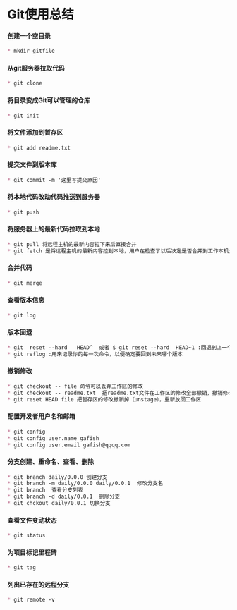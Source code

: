 #  Git使用总结

#### 创建一个空目录

~~~markdown
* mkdir gitfile
~~~

#### 从git服务器拉取代码

~~~markdown
* git clone
~~~

#### 将目录变成Git可以管理的仓库

~~~markdown
* git init
~~~

#### 将文件添加到暂存区

~~~markdown
* git add readme.txt
~~~

#### 提交文件到版本库

~~~markdown
* git commit -m '这里写提交原因'
~~~

#### 将本地代码改动代码推送到服务器

~~~markdown
* git push
~~~

#### 将服务器上的最新代码拉取到本地

~~~markdown
* git pull 将远程主机的最新内容拉下来后直接合并
* git fetch 是将远程主机的最新内容拉到本地，用户在检查了以后决定是否合并到工作本机分支中。
~~~

#### 合并代码

~~~markdown
* git merge
~~~

#### 查看版本信息

~~~markdown
* git log
~~~

#### 版本回退

~~~markdown
* git  reset --hard   HEAD^  或者 $ git reset --hard  HEAD~1 :回退到上一个版本  
* git reflog :用来记录你的每一次命令，以便确定要回到未来哪个版本
~~~

#### 撤销修改

~~~markdown
* git checkout -- file 命令可以丢弃工作区的修改
* git checkout -- readme.txt  把readme.txt文件在工作区的修改全部撤销，撤销修改之后就回到和版本库一摸一样的状态。
* git reset HEAD file 把暂存区的修改撤销掉（unstage），重新放回工作区
~~~

#### 配置开发者用户名和邮箱

~~~markdown
* git config
* git config user.name gafish
* git config user.email gafish@qqqq.com
~~~

#### 分支创建、重命名、查看、删除

~~~markdown
* git branch daily/0.0.0 创建分支
* git branch -m daily/0.0.0 daily/0.0.1	 修改分支名
* git branch  查看分支列表
* git branch -d daily/0.0.1  删除分支
* git chckout daily/0.0.1 切换分支
~~~

#### 查看文件变动状态

~~~markdown
* git status
~~~

#### 为项目标记里程碑

~~~markdown
* git tag
~~~

#### 列出已存在的远程分支

~~~markdown
* git remote -v
~~~

